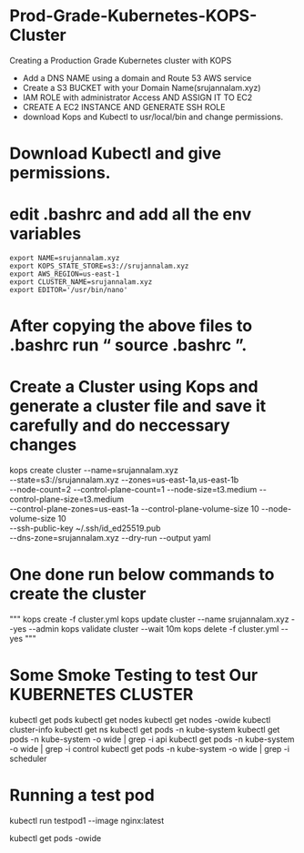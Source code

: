 # Prod-Grade-Kubernetes-KOPS-Cluster
Creating a Production Grade Kubernetes cluster with KOPS


- Add a DNS NAME using a domain and Route 53 AWS service
- Create a S3 BUCKET with your Domain Name(srujannalam.xyz) 
- IAM ROLE with administrator Access AND ASSIGN IT TO EC2 
- CREATE A EC2 INSTANCE AND GENERATE SSH ROLE
- download Kops and Kubectl to usr/local/bin and change permissions.

# Download Kubectl and give permissions.
# edit .bashrc and add all the env variables 

```
export NAME=srujannalam.xyz
export KOPS_STATE_STORE=s3://srujannalam.xyz
export AWS_REGION=us-east-1
export CLUSTER_NAME=srujannalam.xyz
export EDITOR='/usr/bin/nano'
```

# After copying the above files to .bashrc run “ source .bashrc ”.

# Create a Cluster using Kops and generate a cluster file and save it carefully and do neccessary changes

kops create cluster --name=srujannalam.xyz \
--state=s3://srujannalam.xyz --zones=us-east-1a,us-east-1b \
--node-count=2 --control-plane-count=1 --node-size=t3.medium --control-plane-size=t3.medium \
--control-plane-zones=us-east-1a --control-plane-volume-size 10 --node-volume-size 10 \
--ssh-public-key ~/.ssh/id_ed25519.pub \
--dns-zone=srujannalam.xyz --dry-run --output yaml

# One done run below commands to create the cluster 

"""
kops create -f cluster.yml
kops update cluster --name srujannalam.xyz --yes --admin
kops validate cluster --wait 10m
kops delete -f cluster.yml  --yes
"""

# Some Smoke Testing to test Our KUBERNETES CLUSTER

kubectl get pods
kubectl get nodes
kubectl get nodes -owide
kubectl cluster-info
kubectl get ns
kubectl get pods -n kube-system
kubectl get pods -n kube-system -o wide | grep -i api
kubectl get pods -n kube-system -o wide | grep -i control
kubectl get pods -n kube-system -o wide | grep -i scheduler

# Running a test pod

kubectl run testpod1 --image nginx:latest

kubectl get pods -owide

